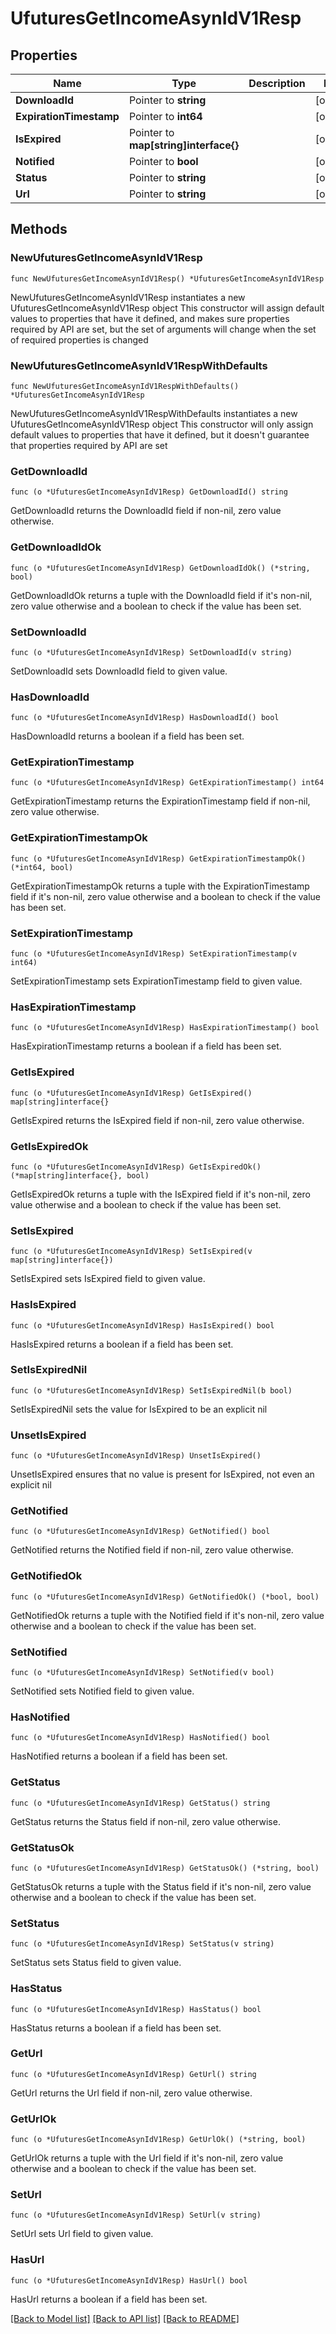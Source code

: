 # UfuturesGetIncomeAsynIdV1Resp

## Properties

Name | Type | Description | Notes
------------ | ------------- | ------------- | -------------
**DownloadId** | Pointer to **string** |  | [optional] 
**ExpirationTimestamp** | Pointer to **int64** |  | [optional] 
**IsExpired** | Pointer to **map[string]interface{}** |  | [optional] 
**Notified** | Pointer to **bool** |  | [optional] 
**Status** | Pointer to **string** |  | [optional] 
**Url** | Pointer to **string** |  | [optional] 

## Methods

### NewUfuturesGetIncomeAsynIdV1Resp

`func NewUfuturesGetIncomeAsynIdV1Resp() *UfuturesGetIncomeAsynIdV1Resp`

NewUfuturesGetIncomeAsynIdV1Resp instantiates a new UfuturesGetIncomeAsynIdV1Resp object
This constructor will assign default values to properties that have it defined,
and makes sure properties required by API are set, but the set of arguments
will change when the set of required properties is changed

### NewUfuturesGetIncomeAsynIdV1RespWithDefaults

`func NewUfuturesGetIncomeAsynIdV1RespWithDefaults() *UfuturesGetIncomeAsynIdV1Resp`

NewUfuturesGetIncomeAsynIdV1RespWithDefaults instantiates a new UfuturesGetIncomeAsynIdV1Resp object
This constructor will only assign default values to properties that have it defined,
but it doesn't guarantee that properties required by API are set

### GetDownloadId

`func (o *UfuturesGetIncomeAsynIdV1Resp) GetDownloadId() string`

GetDownloadId returns the DownloadId field if non-nil, zero value otherwise.

### GetDownloadIdOk

`func (o *UfuturesGetIncomeAsynIdV1Resp) GetDownloadIdOk() (*string, bool)`

GetDownloadIdOk returns a tuple with the DownloadId field if it's non-nil, zero value otherwise
and a boolean to check if the value has been set.

### SetDownloadId

`func (o *UfuturesGetIncomeAsynIdV1Resp) SetDownloadId(v string)`

SetDownloadId sets DownloadId field to given value.

### HasDownloadId

`func (o *UfuturesGetIncomeAsynIdV1Resp) HasDownloadId() bool`

HasDownloadId returns a boolean if a field has been set.

### GetExpirationTimestamp

`func (o *UfuturesGetIncomeAsynIdV1Resp) GetExpirationTimestamp() int64`

GetExpirationTimestamp returns the ExpirationTimestamp field if non-nil, zero value otherwise.

### GetExpirationTimestampOk

`func (o *UfuturesGetIncomeAsynIdV1Resp) GetExpirationTimestampOk() (*int64, bool)`

GetExpirationTimestampOk returns a tuple with the ExpirationTimestamp field if it's non-nil, zero value otherwise
and a boolean to check if the value has been set.

### SetExpirationTimestamp

`func (o *UfuturesGetIncomeAsynIdV1Resp) SetExpirationTimestamp(v int64)`

SetExpirationTimestamp sets ExpirationTimestamp field to given value.

### HasExpirationTimestamp

`func (o *UfuturesGetIncomeAsynIdV1Resp) HasExpirationTimestamp() bool`

HasExpirationTimestamp returns a boolean if a field has been set.

### GetIsExpired

`func (o *UfuturesGetIncomeAsynIdV1Resp) GetIsExpired() map[string]interface{}`

GetIsExpired returns the IsExpired field if non-nil, zero value otherwise.

### GetIsExpiredOk

`func (o *UfuturesGetIncomeAsynIdV1Resp) GetIsExpiredOk() (*map[string]interface{}, bool)`

GetIsExpiredOk returns a tuple with the IsExpired field if it's non-nil, zero value otherwise
and a boolean to check if the value has been set.

### SetIsExpired

`func (o *UfuturesGetIncomeAsynIdV1Resp) SetIsExpired(v map[string]interface{})`

SetIsExpired sets IsExpired field to given value.

### HasIsExpired

`func (o *UfuturesGetIncomeAsynIdV1Resp) HasIsExpired() bool`

HasIsExpired returns a boolean if a field has been set.

### SetIsExpiredNil

`func (o *UfuturesGetIncomeAsynIdV1Resp) SetIsExpiredNil(b bool)`

 SetIsExpiredNil sets the value for IsExpired to be an explicit nil

### UnsetIsExpired
`func (o *UfuturesGetIncomeAsynIdV1Resp) UnsetIsExpired()`

UnsetIsExpired ensures that no value is present for IsExpired, not even an explicit nil
### GetNotified

`func (o *UfuturesGetIncomeAsynIdV1Resp) GetNotified() bool`

GetNotified returns the Notified field if non-nil, zero value otherwise.

### GetNotifiedOk

`func (o *UfuturesGetIncomeAsynIdV1Resp) GetNotifiedOk() (*bool, bool)`

GetNotifiedOk returns a tuple with the Notified field if it's non-nil, zero value otherwise
and a boolean to check if the value has been set.

### SetNotified

`func (o *UfuturesGetIncomeAsynIdV1Resp) SetNotified(v bool)`

SetNotified sets Notified field to given value.

### HasNotified

`func (o *UfuturesGetIncomeAsynIdV1Resp) HasNotified() bool`

HasNotified returns a boolean if a field has been set.

### GetStatus

`func (o *UfuturesGetIncomeAsynIdV1Resp) GetStatus() string`

GetStatus returns the Status field if non-nil, zero value otherwise.

### GetStatusOk

`func (o *UfuturesGetIncomeAsynIdV1Resp) GetStatusOk() (*string, bool)`

GetStatusOk returns a tuple with the Status field if it's non-nil, zero value otherwise
and a boolean to check if the value has been set.

### SetStatus

`func (o *UfuturesGetIncomeAsynIdV1Resp) SetStatus(v string)`

SetStatus sets Status field to given value.

### HasStatus

`func (o *UfuturesGetIncomeAsynIdV1Resp) HasStatus() bool`

HasStatus returns a boolean if a field has been set.

### GetUrl

`func (o *UfuturesGetIncomeAsynIdV1Resp) GetUrl() string`

GetUrl returns the Url field if non-nil, zero value otherwise.

### GetUrlOk

`func (o *UfuturesGetIncomeAsynIdV1Resp) GetUrlOk() (*string, bool)`

GetUrlOk returns a tuple with the Url field if it's non-nil, zero value otherwise
and a boolean to check if the value has been set.

### SetUrl

`func (o *UfuturesGetIncomeAsynIdV1Resp) SetUrl(v string)`

SetUrl sets Url field to given value.

### HasUrl

`func (o *UfuturesGetIncomeAsynIdV1Resp) HasUrl() bool`

HasUrl returns a boolean if a field has been set.


[[Back to Model list]](../README.md#documentation-for-models) [[Back to API list]](../README.md#documentation-for-api-endpoints) [[Back to README]](../README.md)


